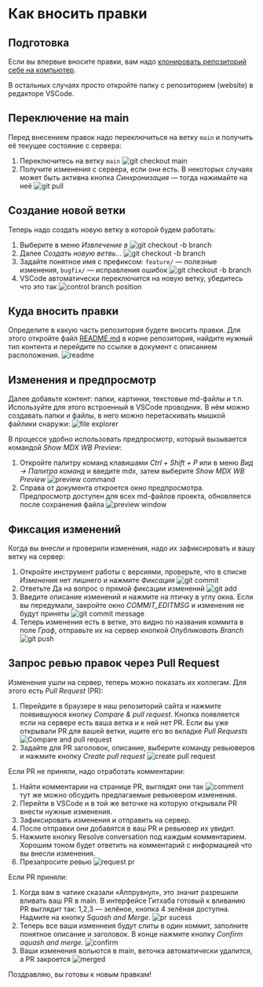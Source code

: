 # Как вносить правки

## Подготовка
Если вы впервые вносите правки, вам надо [клонировать репозиторий себе на компьютер](git_vscode.md). 

В остальных случаях просто откройте папку с репозиторием (website) в редакторе VSCode.

## Переключение на main
Перед внесением правок надо переключиться на ветку `main` и получить её текущее состояние с сервера:
1. Переключитесь на ветку `main`
    ![git checkout main](images/git_add_content/git_add_content1.png)
2. Получите изменения с сервера, если они есть. В некоторых случаях может быть активна кнопка *Синхронизация* — тогда нажимайте на неё
    ![git pull](images/git_add_content/git_add_content2.png)

## Создание новой ветки
Теперь надо создать новую ветку в которой будем работать:
1. Выберите в меню *Извлечение в*
    ![git checkout -b branch](images/git_add_content/git_add_content3.png)
2. Далее *Создать новую ветвь…*
    ![git checkout -b branch](images/git_add_content/git_add_content4.png)
3. Задайте понятное имя с префиксом: `feature/` — полезные изменения, `bugfix/` — исправления ошибок
    ![git checkout -b branch](images/git_add_content/git_add_content5.png)
4. VSCode автоматически переключится на новую ветку, убедитесь что это так
    ![control branch position](images/git_add_content/git_add_content6.png)    

## Куда вносить правки
Определите в какую часть репозитория будете вносить правки. Для этого откройте файл [README.md](../README.md) в корне репозитория, найдите нужный тип контента и перейдите по ссылке в документ с описанием расположения.
![readme](images/git_add_content/git_add_content7a.png)

## Изменения и предпросмотр
Далее добавьте контент: папки, картинки, текстовые md-файлы и т.п. Используйте для этого встроенный в VSCode проводник. В нём можно создавать папки и файлы, в него можно перетаскивать мышкой файлики снаружи:
![file explorer](images/git_add_content/git_add_content7b.png)

В процессе удобно использовать предпросмотр, который вызывается командой *Show MDX WB Preview*:
1. Откройте палитру команд клавишами *Ctrl + Shift + P* или в меню *Вид → Палитра команд* и введите mdx, затем выберите *Show MDX WB Preview*
    ![preview command](images/git_add_content/git_add_content8.png)
2. Справа от документа откроется окно предпросмотра. Предпросмотр доступен для всех md-файлов проекта, обновляется после сохранения файла
    ![preview window](images/git_add_content/git_add_content9.png)

## Фиксация изменений
Когда вы внесли и проверили изменения, надо их зафиксировать и вашу ветку на сервер:
1. Откройте инструмент работы с версиями, проверьте, что в списке *Изменения* нет лишнего и нажмите *Фиксация*
    ![git commit](images/git_add_content/git_add_content10.png)
2. Ответьте Да на вопрос о прямой фиксации изменений
    ![git add](images/git_add_content/git_add_content11.png)
3. Введите описание изменений и нажмите на птичку в углу окна. Если вы передумали, закройте окно *COMMIT_EDITMSG* и изменения не будут приняты
    ![git commit message](images/git_add_content/git_add_content12.png)
4. Теперь изменения есть в ветке, это видно по названия коммита в поле *Граф*, отправьте их на сервер кнопкой *Опубликовать Branch*
    ![git push](images/git_add_content/git_add_content13.png)

## Запрос ревью правок через Pull Request
Изменения ушли на сервер, теперь можно показать их коллегам. Для этого есть *Pull Request* (PR):
1. Перейдите в браузере в наш репозиторий сайта и нажмите появившуюся кнопку *Compare & pull request*. Кнопка появляется если на сервере есть ваша ветка и к ней нет PR. Если вы уже открывали PR для вашей ветки, ищите его во вкладке *Pull Requests*
    ![Compare and pull request](images/git_add_content/git_add_content14.png)
2. Задайте для PR заголовок, описание, выберите команду ревьюверов и нажмите кнопку *Create pull request*
    ![create pull request](images/git_add_content/git_add_content15.png)

Если PR не приняли, надо отработать комментарии:
1. Найти комментарии на странице PR, выглядят они так
    ![comment](images/git_add_content/git_add_content16.png)
    тут же можно обсудить предлагаемые ревьювером изменения.
2. Перейти в VSCode и в той же веточке на которую открывали PR внести нужные изменения.
3. Зафиксировать изменения и отправить на сервер.
4. После отправки они добавятся в ваш PR и ревьювер их увидит.
5. Нажмите кнопку Resolve conversation под каждым комментарием. Хорошим тоном будет ответить на комментарий с информацией что вы внесли изменения.
6. Презапросите ревью
    ![request pr](images/git_add_content/git_add_content17.png)

Если PR приняли:
1. Когда вам в чатике сказали «Аппрувнул», это значит разрешили вливать ваш PR в main. В интерфейсе Гитхаба готовый к вливанию PR выглядит так: 1,2,3 — зелёное, кнопка 4 зелёная доступна. Надмите на кнопку *Squash and Merge*.
    ![pr sucess](images/git_add_content/git_add_content18.png)
2. Теперь все ваши изменнеия будут слиты в один коммит, заполните понятное описание и заголовок. В конце нажмите кнопку *Confirm aquash and merge*.
    ![confirm](images/git_add_content/git_add_content19.png)
3. Ваши изменения вольются в main, веточка автоматически удалится, а PR закроется
    ![merged](images/git_add_content/git_add_content20.png)

Поздравляю, вы готовы к новым правкам!
